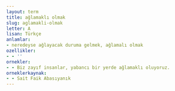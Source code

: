 ```yaml
---
layout: term
title: ağlamaklı olmak
slug: aglamakli-olmak
letter: A
lisan: Türkçe
anlamlar:
- neredeyse ağlayacak duruma gelmek, ağlamalı olmak
ozellikler:
- - ''
ornekler:
- - Biz zayıf insanlar, yabancı bir yerde ağlamaklı oluyoruz.
orneklerkaynak:
- - Sait Faik Abasıyanık
---
```

